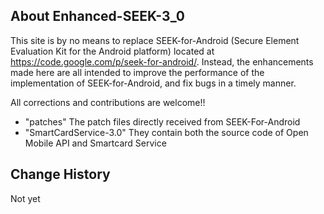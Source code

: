 About Enhanced-SEEK-3_0
------------------------------------------

This site is by no means to replace SEEK-for-Android (Secure Element Evaluation Kit for the Android platform) located at https://code.google.com/p/seek-for-android/.  Instead, the enhancements made here are all intended to improve the performance of the implementation of SEEK-for-Android, and fix bugs in a timely manner.

All corrections and contributions are welcome!!


  - "patches"
    The patch files directly received from SEEK-For-Android
  - "SmartCardService-3.0"
    They contain both the source code of Open Mobile API and Smartcard Service


Change History
------------------------------------------

Not yet
